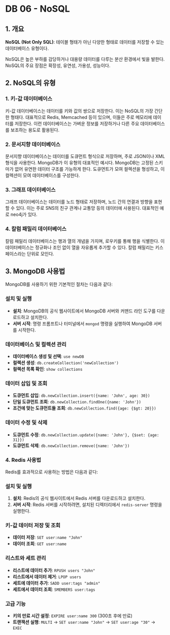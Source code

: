 # DB 06 - NoSQL

## 1. 개요

**NoSQL (Not Only SQL)**: 테이블 형태가 아닌 다양한 형태로 데이터를 저장할 수 있는 데이터베이스 유형이다.

NoSQL은 높은 부하를 감당하거나 대용량 데이터를 다루는 분산 환경에서 빛을 발한다.
NoSQL의 주요 장점은 확장성, 유연성, 가용성, 성능이다.

## 2. NoSQL의 유형

### 1. 키-값 데이터베이스

키-값 데이터베이스는 데이터를 키와 값의 쌍으로 저장한다. 이는 NoSQL의 가장 간단한 형태다.
대표적으로 Redis, Memcached 등이 있으며, 이들은 주로 메모리에 데이터를 저장한다.
이런 데이터베이스는 가벼운 정보를 저장하거나 다른 주요 데이터베이스를 보조하는 용도로 활용된다.

### 2. 문서지향 데이터베이스

문서지향 데이터베이스는 데이터를 도큐먼트 형식으로 저장하며, 주로 JSON이나 XML 형식을 사용한다.
MongoDB가 이 유형의 대표적인 예시다.
MongoDB는 고정된 스키마가 없어 유연한 데이터 구조를 가능하게 한다.
도큐먼트가 모여 컬렉션을 형성하고, 이 컬렉션이 모여 데이터베이스를 구성한다.

### 3. 그래프 데이터베이스

그래프 데이터베이스는 데이터를 노드 형태로 저장하며, 노드 간의 연결과 방향을 표현할 수 있다.
이는 주로 SNS의 친구 관계나 교통망 등의 데이터에 사용된다.
대표적인 예로 neo4j가 있다.

### 4. 칼럼 패밀리 데이터베이스

칼럼 패밀리 데이터베이스는 행과 열의 개념을 가지며, 로우키를 통해 행을 식별한다.
이 데이터베이스는 정규화나 조인 없이 열을 자유롭게 추가할 수 있다.
칼럼 패밀리는 키스페이스라는 단위로 모인다.

## 3. MongoDB 사용법

MongoDB를 사용하기 위한 기본적인 절차는 다음과 같다:

### 설치 및 실행

- **설치**: MongoDB의 공식 웹사이트에서 MongoDB 서버와 커맨드 라인 도구를 다운로드하고 설치한다.
- **서버 시작**: 명령 프롬프트나 터미널에서 `mongod` 명령을 실행하여 MongoDB 서버를 시작한다.

### 데이터베이스 및 컬렉션 관리

- **데이터베이스 생성 및 선택**: `use newDB`
- **컬렉션 생성**: `db.createCollection('newCollection')`
- **컬렉션 목록 확인**: `show collections`

### 데이터 삽입 및 조회

- **도큐먼트 삽입**: `db.newCollection.insert({name: 'John', age: 30})`
- **단일 도큐먼트 조회**: `db.newCollection.findOne({name: 'John'})`
- **조건에 맞는 도큐먼트들 조회**: `db.newCollection.find({age: {$gt: 20}})`

### 데이터 수정 및 삭제

- **도큐먼트 수정**: `db.newCollection.update({name: 'John'}, {$set: {age: 31}})`
- **도큐먼트 삭제**: `db.newCollection.remove({name: 'John'})`

### 4. Redis 사용법

Redis를 효과적으로 사용하는 방법은 다음과 같다:

### 설치 및 실행

1. **설치**: Redis의 공식 웹사이트에서 Redis 서버를 다운로드하고 설치한다.
2. **서버 시작**: Redis 서버를 시작하려면, 설치된 디렉터리에서 `redis-server` 명령을 실행한다.

### 키-값 데이터 저장 및 조회

- **데이터 저장**: `SET user:name "John"`
- **데이터 조회**: `GET user:name`

### 리스트와 세트 관리

- **리스트에 데이터 추가**: `RPUSH users "John"`
- **리스트에서 데이터 제거**: `LPOP users`
- **세트에 데이터 추가**: `SADD user:tags "admin"`
- **세트에서 데이터 조회**: `SMEMBERS user:tags`

### 고급 기능

- **키의 만료 시간 설정**: `EXPIRE user:name 300` (300초 후에 만료)
- **트랜잭션 실행**: `MULTI` -> `SET user:name "John"` -> `SET user:age "30"` -> `EXEC`

